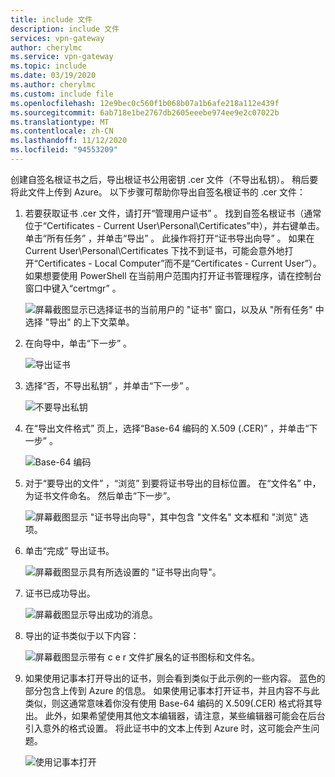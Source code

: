 ```yaml
---
title: include 文件
description: include 文件
services: vpn-gateway
author: cherylmc
ms.service: vpn-gateway
ms.topic: include
ms.date: 03/19/2020
ms.author: cherylmc
ms.custom: include file
ms.openlocfilehash: 12e9bec0c560f1b068b07a1b6afe218a112e439f
ms.sourcegitcommit: 6ab718e1be2767db2605eeebe974ee9e2c07022b
ms.translationtype: MT
ms.contentlocale: zh-CN
ms.lasthandoff: 11/12/2020
ms.locfileid: "94553209"
---
```

创建自签名根证书之后，导出根证书公用密钥 .cer 文件（不导出私钥）。 稍后要将此文件上传到 Azure。 以下步骤可帮助你导出自签名根证书的 .cer 文件：

1. 若要获取证书 .cer 文件，请打开“管理用户证书”  。 找到自签名根证书（通常位于“Certificates - Current User\Personal\Certificates”中），并右键单击。 单击“所有任务”  ，并单击“导出”  。 此操作将打开“证书导出向导”  。 如果在 Current User\Personal\Certificates 下找不到证书，可能会意外地打开“Certificates - Local Computer”而不是“Certificates - Current User”）。 如果想要使用 PowerShell 在当前用户范围内打开证书管理程序，请在控制台窗口中键入“certmgr”  。

   ![屏幕截图显示已选择证书的当前用户的 "证书" 窗口，以及从 "所有任务" 中选择 "导出" 的上下文菜单。](./media/vpn-gateway-certificates-export-public-key-include/export.png)
2. 在向导中，单击“下一步”  。

   ![导出证书](./media/vpn-gateway-certificates-export-public-key-include/exportwizard.png)
3. 选择“否，不导出私钥”  ，并单击“下一步”  。

   ![不要导出私钥](./media/vpn-gateway-certificates-export-public-key-include/notprivatekey.png)
4. 在“导出文件格式”  页上，选择“Base-64 编码的 X.509 (.CER)”  ，并单击“下一步”  。

   ![Base-64 编码](./media/vpn-gateway-certificates-export-public-key-include/base64.png)
5. 对于“要导出的文件”  ，“浏览”  到要将证书导出的目标位置。 在“文件名”  中，为证书文件命名。 然后单击“下一步”。 

   ![屏幕截图显示 "证书导出向导"，其中包含 "文件名" 文本框和 "浏览" 选项。](./media/vpn-gateway-certificates-export-public-key-include/browse.png)
6. 单击“完成”  导出证书。

   ![屏幕截图显示具有所选设置的 "证书导出向导"。](./media/vpn-gateway-certificates-export-public-key-include/finish.png)
7. 证书已成功导出。

   ![屏幕截图显示导出成功的消息。](./media/vpn-gateway-certificates-export-public-key-include/success.png)
8. 导出的证书类似于以下内容：

   ![屏幕截图显示带有 c e r 文件扩展名的证书图标和文件名。](./media/vpn-gateway-certificates-export-public-key-include/exported.png)
9. 如果使用记事本打开导出的证书，则会看到类似于此示例的一些内容。 蓝色的部分包含上传到 Azure 的信息。 如果使用记事本打开证书，并且内容不与此类似，则这通常意味着你没有使用 Base-64 编码的 X.509(.CER) 格式将其导出。 此外，如果希望使用其他文本编辑器，请注意，某些编辑器可能会在后台引入意外的格式设置。 将此证书中的文本上传到 Azure 时，这可能会产生问题。

   ![使用记事本打开](./media/vpn-gateway-certificates-export-public-key-include/notepad.png)
